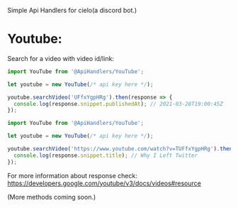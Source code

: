 Simple Api Handlers for cielo(a discord bot.)

# Youtube:

Search for a video with video id/link:

  ```ts
  import YouTube from '@ApiHandlers/YouTube';

  let youtube = new YouTube(/* api key here */);
  
  youtube.searchVideo('UFfxYgpHRg').then(response => {
    console.log(response.snippet.publishedAt); // 2021-03-28T19:00:45Z
  });
  ```
  ```ts
  import YouTube from '@ApiHandlers/YouTube';

  let youtube = new YouTube(/* api key here */);
  
  youtube.searchVideo('https://www.youtube.com/watch?v=TUFfxYgpHRg').then(response => {
    console.log(response.snippet.title); // Why I Left Twitter
  });
  ```
 
For more information about response check: https://developers.google.com/youtube/v3/docs/videos#resource
 
(More methods coming soon.)
  
